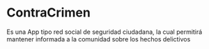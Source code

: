 # ContraCrimen
Es una App tipo red social de seguridad ciudadana, la cual permitirá mantener informada a la comunidad sobre los hechos delictivos
